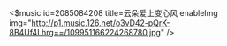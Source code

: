 <$music id=2085084208 title=云朵爱上变心风 enableImg img="http://p1.music.126.net/o3vD42-pQrK-8B4Uf4Lhrg==/109951166224268780.jpg" />